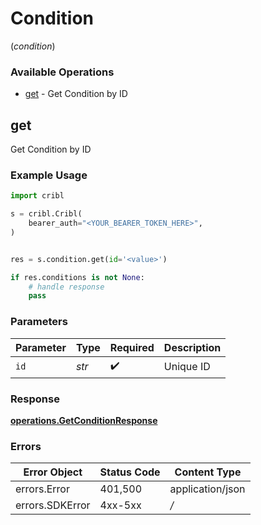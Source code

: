 # Condition
(*condition*)

### Available Operations

* [get](#get) - Get Condition by ID

## get

Get Condition by ID

### Example Usage

```python
import cribl

s = cribl.Cribl(
    bearer_auth="<YOUR_BEARER_TOKEN_HERE>",
)


res = s.condition.get(id='<value>')

if res.conditions is not None:
    # handle response
    pass

```

### Parameters

| Parameter          | Type               | Required           | Description        |
| ------------------ | ------------------ | ------------------ | ------------------ |
| `id`               | *str*              | :heavy_check_mark: | Unique ID          |


### Response

**[operations.GetConditionResponse](../../models/operations/getconditionresponse.md)**
### Errors

| Error Object     | Status Code      | Content Type     |
| ---------------- | ---------------- | ---------------- |
| errors.Error     | 401,500          | application/json |
| errors.SDKError  | 4xx-5xx          | */*              |
